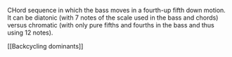 CHord sequence in which the bass moves in a fourth-up fifth down motion. It can be diatonic (with 7 notes of the scale used in the bass and chords) versus chromatic (with only pure fifths and fourths in the bass and thus using 12 notes).

[[Backcycling dominants]]
